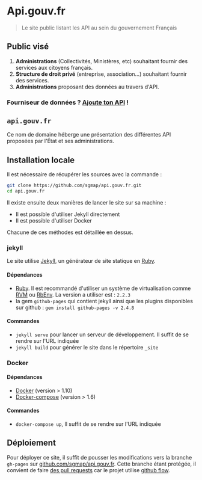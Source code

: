 # Api.gouv.fr

> Le site public listant les API au sein du gouvernement Français


## Public visé

1. **Administrations** (Collectivités, Ministères, etc) souhaitant fournir des services aux citoyens français.
2. **Structure de droit privé** (entreprise, association…) souhaitant fournir des services.
3. **Administrations** proposant des données au travers d'API.


### Fourniseur de données ? [Ajoute ton API](https://github.com/sgmap/api.gouv.fr/blob/gh-pages/CONTRIBUTING.md) !


## `api.gouv.fr`

Ce nom de domaine héberge une présentation des différentes API proposées par l'État et ses administrations.

## Installation locale

Il est nécessaire de récupérer les sources avec la commande :

``` sh
git clone https://github.com/sgmap/api.gouv.fr.git
cd api.gouv.fr
```

Il existe ensuite deux manières de lancer le site sur sa machine :
 * Il est possible d'utiliser Jekyll directement
 * Il est possible d'utiliser Docker

Chacune de ces méthodes est détaillée en dessus.

### jekyll

Le site utilise [Jekyll], un générateur de site statique en [Ruby].

#### Dépendances

 * [Ruby](https://www.ruby-lang.org/en/downloads/). Il est recommandé d'utiliser un système de virtualisation comme [RVM](https://rvm.io/) ou [RbEnv](https://github.com/rbenv/rbenv). La version a utiliser est : `2.2.3`
 * la gem `github-pages` qui contient jekyll ainsi que les plugins disponibles sur github : `gem install github-pages -v 2.4.8`

#### Commandes

 * `jekyll serve` pour lancer un serveur de développement. Il suffit de se rendre sur l'URL indiquée
 * `jekyll build` pour générer le site dans le répertoire `_site`

### Docker

#### Dépendances

  * [Docker](https://docs.docker.com/engine/installation/)  (version > 1.10)
  * [Docker-compose](https://docs.docker.com/compose/install/) (version > 1.6)

#### Commandes

 * `docker-compose up`, Il suffit de se rendre sur l'URL indiquée

## Déploiement

Pour déployer ce site, il suffit de pousser les modifications vers la branche `gh-pages` sur [github.com/sgmap/api.gouv.fr](https://github.com/sgmap/api.gouv.fr). Cette branche étant protégée, il convient de faire [des pull requests](https://help.github.com/articles/using-pull-requests/) car le projet utilise [github flow](https://guides.github.com/introduction/flow/).


[Jekyll]: http://jekyllrb.com/
[Ruby]: https://www.ruby-lang.org
